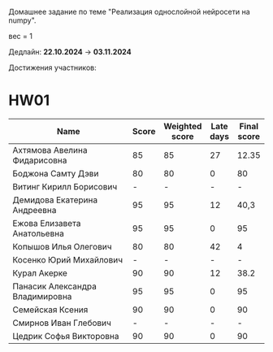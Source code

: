 Домашнее задание по теме "Реализация однослойной нейросети на numpy".

вес = 1

Дедлайн: **22.10.2024** -> **03.11.2024**

Достижения участников:

# HW01

| Name               | Score | Weighted<br>score | Late<br>days                 | Final<br>score |
| ------------------ | ----- | ----------------- | ---------------------------- | -------------- |
| Ахтямова  Авелина Фидарисовна | 85 | 85 | 27 | 12.35 |
| Боджона Самту  Дэви | 80 | 80 | 0 | 80 |
| Витинг Кирилл  Борисович | - | - | - | - |
| Демидова  Екатерина Андреевна | 95 | 95 | 12 | 40,3 |
| Ежова  Елизавета Анатольевна | 95 | 95 | 0 | 95 |
| Копышов Илья  Олегович | 80 | 80 | 42 | 4 |
| Косенко Юрий  Михайлович | - | - | - | - |
| Курал Акерке | 90 | 90 | 12 | 38.2 |
| Панасик  Александра Владимировна | 95 | 95 | 0 | 95 |
| Семейская  Ксения | 90 | 90 | 0 | 90 |
| Смирнов Иван  Глебович | - | - | - | - |
| Цедрик  Софья Викторовна | 90 | 90 | 0 | 90 |

